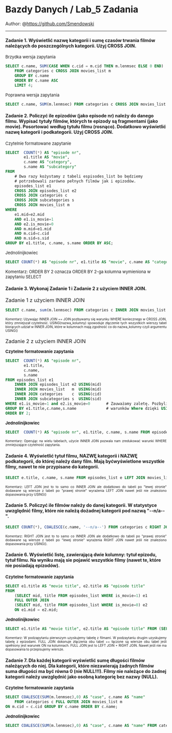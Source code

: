 # Bazdy Danych / Lab_5 Zadania

Author: @https://github.com/Smendowski

---

#### **Zadanie 1.**  Wyświetlić nazwę kategorii i sumę czasów trwania filmów należących do poszczególnych kategorii. Użyj CROSS JOIN.
<font size="2">Brzydka wersja zapytania</font>
```sql
SELECT c.name, SUM(CASE WHEN c.cid = m.cid THEN m.lenmsec ELSE 0 END)
    FROM categories c CROSS JOIN movies_list m
    GROUP BY c.name
    ORDER BY c.name ASC
    LIMIT 4;
```
<font size="2">Poprawna wersja zapytania</font>
```sql
SELECT c.name, SUM(m.lenmsec) FROM categories c CROSS JOIN movies_list m WHERE c.cid=m.cid GROUP BY c.name ORDER BY c.name;
```

#### **Zadanie 2.**  Policzyć ile epizodów (jako episode nr) należy do danego filmu. Wypisać tytuły filmów, których te epizody są fragmentami (jako movie). Posortować według tytułu filmu (rosnąco). Dodatkowo wyświetlić nazwę kategorii i podkategorii. Użyj CROSS JOIN.
<font size="2">Czytelnie formatowane zapytanie</font>
```sql
SELECT  COUNT(*) AS "episode nr",
        e1.title AS "movie",
        c.name AS "category",
        s.name AS "subcategory"
FROM 
    # Dwa razy kożystamy z tabeli espisodes_list bo będziemy
    # potrzebowali zarówno pełnych filmów jak i epizodów.
    episodes_list e1
    CROSS JOIN episodes_list e2
    CROSS JOIN categories c
    CROSS JOIN subcategories s
    CROSS JOIN movies_list m
WHERE
    e1.mid=e2.mid
    AND e1.is_movie=1
    AND e2.is_movie=0
    AND m.mid=e1.mid
    AND m.cid=c.cid
    AND m.sid=s.sid   
GROUP BY e1.title, c.name, s.name ORDER BY ASC;
```
<font size="2">Jednolinijkowiec</font>
```sql
SELECT COUNT(*) AS "episode nr", e1.title AS "movie", c.name AS "category" ,s.name AS "subcategory" FROM episodes_list e1 CROSS JOIN episodes_list e2 CROSS JOIN categories c CROSS JOIN subcategories s CROSS JOIN movies_list m WHERE e1.mid=e2.mid AND e1.is_movie=1 AND e2.is_movie=0 AND m.mid=e1.mid AND m.cid=c.cid AND m.sid=s.sid GROUP BY e1.title, c.name, s.name ORDER BY 2;
```
<font size="2">Komentarz: ORDER BY 2 oznacza ORDER BY 2-ga kolumna wymieniona w zapytaniu SELECT</font>


#### **Zadanie 3.** Wykonaj Zadanie 1 i Zadanie 2 z użyciem INNER JOIN.
<font size="3">Zadanie 1 z użyciem INNER JOIN</font>
```sql
SELECT c.name, sum(m.lenmsec) FROM categories c INNER JOIN movies_list m USING(cid) GROUP BY c.name ORDER BY c.name;
```
<div style="text-align: justify"><font size="1">Komentarz: Używając INNER JOIN == JOIN pozbywamy się warunku WHERE koniecznego w CROSS JOIN, który zmniejszał czytelność. USING(nazwa_kolumny) spowoduje złączenie tych wszystkich wierszy tabel biorących udział w INNER JOIN, które w kolumnach mają zgodność co do nazwa_kolumny czyli argumentu USING()</font></div>

<br/>
<font size="3">Zadanie 2 z użyciem INNER JOIN</font>
<br>


**<font size="2">Czytelne formatowanie zapytania</font>**
```sql
SELECT  COUNT(*) AS "episode nr", 
        e1.title, 
        c.name, 
        s.name 
FROM episodes_list e1 
    INNER JOIN episodes_list e2 USING(mid) 
    INNER JOIN movies_list   m  USING(mid)
    INNER JOIN categories    c  USING(cid) 
    INNER JOIN subcategories s  USING(sid) 
WHERE e1.is_movie=1 and e2.is_movie=0       # Zauważamy zaletę. Pozbylismy się nadmiaru
GROUP BY e1.title,c.name,s.name             # warunków Where dzięki USING i INNER JOIN
ORDER BY 2;
```
**<font size="2">Jednolinijkowiec</font>**
```sql
SELECT  COUNT(*) AS "episode nr", e1.title, c.name, s.name FROM episodes_list e1 INNER JOIN episodes_list e2 USING(mid) INNER JOIN movies_list m USING(mid) INNER JOIN categories c USING(cid) INNER JOIN subcategories s USING(sid) WHERE e1.is_movie=1 and e2.is_movie=0       GROUP BY e1.title,c.name,s.name ORDER BY 2;
```
<div style="text-align: justify"><font size="1">Komentarz: Operując na wielu tabelach, użycie INNER JOIN pozwala nam zredukować warunki WHERE zmniejszające czytelność zapytania.</font></div>

#### **Zadanie 4.** Wyświetlić tytuł filmu, NAZWĘ kategorii i NAZWĘ podkategorii, do której należy dany film. Mają byćwyświetlone wszystkie filmy, nawet te nie przypisane do kategorii.
```sql
SELECT e.title, c.name, s.name FROM episodes_list e LEFT JOIN movies_list m USING(mid) LEFT JOIN categories c USING(cid) LEFT JOIN subcategories s USING(sid) WHERE e.is_movie=1;
```
<div style="text-align: justify"><font size="1">Komentarz: LEFT JOIN jest to to samo co INNER JOIN ale dodatkowo do tabeli po "lewej stronie" dodawane są wiersze z tabeli po "prawej stronie" wyrażenia LEFT JOIN nawet jeśli nie znaleziono dopasowania przy USING()</font></div>

#### **Zadanie 5.** Policzyć ile filmów należy do danej kategorii. W statystyce uwzględnić filmy, które nie należą dożadnej kategorii pod nazwą "--n/a--".
```sql
SELECT COUNT(*), COALESCE(c.name, '--n/a--') FROM categories c RIGHT JOIN movies_list m USING(cid) GROUP BY c.name ORDER BY c.name;
```
<div style="text-align: justify"><font size="1">Komentarz: RIGHT JOIN jest to to samo co INNER JOIN ale dodatkowo do tabeli po "prawej stronie" dodawane są wiersze z tabeli po "lewej stronie" wyrażenia RIGHT JOIN nawet jeśli nie znaleziono dopasowania przy USING().</font></div>

#### **Zadanie 6.**  Wyświetlić listę, zawierającą dwie kolumny: tytuł epizodu, tytuł filmu. Na wyniku mają sie pojawić wszystkie filmy (nawet te, które nie posiadają epizodów).
**<font size="2">Czytelne formatowanie zapytania</font>**
```sql
SELECT e1.title AS "movie title", e2.title AS "episode title"
FROM
    (SELECT mid, title FROM episodes_list WHERE is_movie=1) e1
    FULL OUTER JOIN
    (SELECT mid, title FROM episodes_list WHERE is_movie=0) e2
    ON e1.mid = e2.mid;
```

**<font size="2">Jednolinijkowiec</font>**
```sql
SELECT e1.title AS "movie title", e2.title AS "episode title" FROM (SELECT mid, title FROM episodes_list WHERE is_movie=1) e1 FULL OUTER JOIN (SELECT mid, title FROM episodes_list WHERE is_movie=0) e2 ON e1.mid = e2.mid;
```
<div style="text-align: justify"><font size="1">Komentarz: W podzapytaniu pierwszym uzyskujemy tabelę z filmami. W podzaytaniu drugim uzyskujemy tabelę z epizodami. FULL JOIN dokonuje złączenia obu tabel == łączone są wiersze obu tabel jeśli spełniony jest warunek ON na kolumnach. FULL JOIN jest to LEFT JOIN + RIGHT JOIN. Nawet jeśli nie ma dopasowania to przepisujemy wiersze.</font></div>

#### **Zadanie 7.** Dla każdej kategorii wyświetlić sumę długości filmów należących do niej. Dla kategorii, które niezawierają żadnych filmów suma długości ma być równa 0 (nie NULL!!!). Filmy nie należące do żadnej kategorii należy uwzględnić jako osobną kategorię bez nazwy (NULL).
**<font size="2">Czytelne formatowanie zapytania</font>**
```sql
SELECT COALESCE(SUM(m.lenmsec),0) AS "case", c.name AS "name" 
    FROM categories c FULL OUTER JOIN movies_list m
ON m.cid = c.cid GROUP BY c.name ORDER BY c.name;
```
**<font size="2">Jednolinijkowiec</font>**
```sql
SELECT COALESCE(SUM(m.lenmsec),0) AS "case", c.name AS "name" FROM categories c FULL OUTER JOIN movies_list m ON m.cid = c.cid GROUP BY c.name ORDER BY c.name;
```